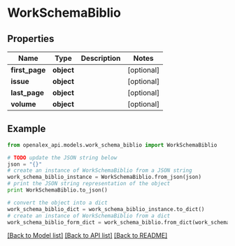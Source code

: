 # WorkSchemaBiblio


## Properties

Name | Type | Description | Notes
------------ | ------------- | ------------- | -------------
**first_page** | **object** |  | [optional] 
**issue** | **object** |  | [optional] 
**last_page** | **object** |  | [optional] 
**volume** | **object** |  | [optional] 

## Example

```python
from openalex_api.models.work_schema_biblio import WorkSchemaBiblio

# TODO update the JSON string below
json = "{}"
# create an instance of WorkSchemaBiblio from a JSON string
work_schema_biblio_instance = WorkSchemaBiblio.from_json(json)
# print the JSON string representation of the object
print WorkSchemaBiblio.to_json()

# convert the object into a dict
work_schema_biblio_dict = work_schema_biblio_instance.to_dict()
# create an instance of WorkSchemaBiblio from a dict
work_schema_biblio_form_dict = work_schema_biblio.from_dict(work_schema_biblio_dict)
```
[[Back to Model list]](../README.md#documentation-for-models) [[Back to API list]](../README.md#documentation-for-api-endpoints) [[Back to README]](../README.md)


